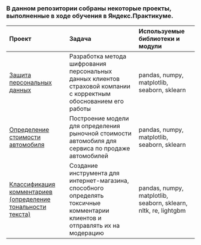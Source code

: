 ### В данном репозитории собраны некоторые проекты, выполненные в ходе обучения в Яндекс.Практикуме.
| Проект                | Задача                  | Используемые библиотеки и модули|
| :-------------------- | :---------------------- |:---------------------------|
| [Защита персональных данных](personal_data_protection)| Разработка метода шифрования персональных данных клиентов страховой компании с корректным обоснованием его работы | pandas, numpy, matplotlib, seaborn, sklearn|
| [Определение стоимости автомобиля](car_cost_detection)| Построение модели для определения рыночной стоимости автомобиля для сервиса по продаже автомобилей| pandas, numpy, matplotlib, seaborn, sklearn|
| [Классификация комментариев (определение тональности текста)](toxic_comments_detection)| Cоздание инструмента для интернет-магазина, способного определять токсичные комментарии клиентов и отправлять их на модерацию| pandas, numpy, matplotlib, seaborn, sklearn, nltk, re, lightgbm |
                                                                                                                                                                                            
                                                                                                                                                                                           
